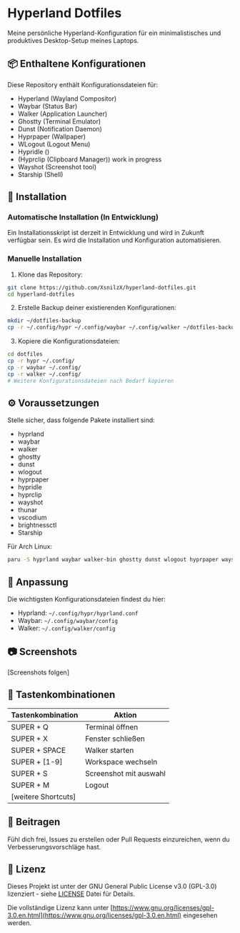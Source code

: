 # Hyperland Dotfiles

Meine persönliche Hyperland-Konfiguration für ein minimalistisches und produktives Desktop-Setup meines Laptops.

## 📦 Enthaltene Konfigurationen

Diese Repository enthält Konfigurationsdateien für:

- Hyperland (Wayland Compositor)
- Waybar (Status Bar)
- Walker (Application Launcher)
- Ghostty (Terminal Emulator)
- Dunst (Notification Daemon)
- Hyprpaper (Wallpaper)
- WLogout (Logout Menu)
- Hypridle ()
- (Hyprclip (Clipboard Manager)) work in progress
- Wayshot (Screenshot tool)
- Starship (Shell)

## 🚀 Installation

### Automatische Installation (In Entwicklung)

Ein Installationsskript ist derzeit in Entwicklung und wird in Zukunft verfügbar sein. Es wird die Installation und Konfiguration automatisieren.

### Manuelle Installation

1. Klone das Repository:
```bash
git clone https://github.com/XsnilzX/hyperland-dotfiles.git
cd hyperland-dotfiles
```

2. Erstelle Backup deiner existierenden Konfigurationen:
```bash
mkdir ~/dotfiles-backup
cp -r ~/.config/hypr ~/.config/waybar ~/.config/walker ~/dotfiles-backup
```

3. Kopiere die Konfigurationsdateien:
```bash
cd dotfiles
cp -r hypr ~/.config/
cp -r waybar ~/.config/
cp -r walker ~/.config/
# Weitere Konfigurationsdateien nach Bedarf kopieren
```

## ⚙️ Voraussetzungen

Stelle sicher, dass folgende Pakete installiert sind:

- hyprland
- waybar
- walker
- ghostty
- dunst
- wlogout
- hyprpaper
- hypridle
- hyprclip
- wayshot
- thunar
- vscodium
- brightnessctl
- Starship

Für Arch Linux:
```bash
paru -S hyprland waybar walker-bin ghostty dunst wlogout hyprpaper wayshot brightnessctl vscodium-bin thunar starship kvantum kvantum-qt5 
```

## 🎨 Anpassung

Die wichtigsten Konfigurationsdateien findest du hier:

- Hyprland: `~/.config/hypr/hyprland.conf`
- Waybar: `~/.config/waybar/config`
- Walker: `~/.config/walker/config`

## 📷 Screenshots

[Screenshots folgen]

## 🔑 Tastenkombinationen

| Tastenkombination | Aktion |
|------------------|--------|
| SUPER + Q    | Terminal öffnen |
| SUPER + X        | Fenster schließen |
| SUPER + SPACE    | Walker starten |
| SUPER + [1-9]    | Workspace wechseln |
| SUPER + S    | Screenshot mit auswahl  |
| SUPER + M    | Logout |
| [weitere Shortcuts] |

## 🤝 Beitragen

Fühl dich frei, Issues zu erstellen oder Pull Requests einzureichen, wenn du Verbesserungsvorschläge hast.

## 📝 Lizenz

Dieses Projekt ist unter der GNU General Public License v3.0 (GPL-3.0) lizenziert - siehe [LICENSE](LICENSE) Datei für Details.

Die vollständige Lizenz kann unter [https://www.gnu.org/licenses/gpl-3.0.en.html](https://www.gnu.org/licenses/gpl-3.0.en.html) eingesehen werden.
